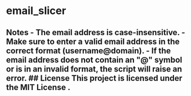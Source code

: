 # email_slicer
 ## Notes  - The email address is case-insensitive. - Make sure to enter a valid email address in the correct format (username@domain). - If the email address does not contain an "@" symbol or is in an invalid format, the script will raise an error.  ## License  This project is licensed under the MIT License .
